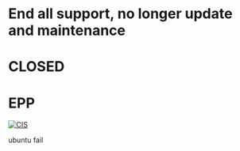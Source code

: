 # End all support, no longer update and maintenance

# CLOSED

# EPP

[![CIS](https://github.com/xingkongqwq/EPP/actions/workflows/main.yml/badge.svg)](https://github.com/xingkongqwq/EPP/actions/workflows/main.yml)

ubuntu fail
